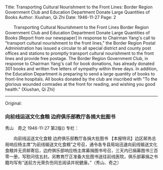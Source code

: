 Title: Transporting Cultural Nourishment to the Front Lines: Border Region Government Club and Education Department Donate Large Quantities of Books
Author: Xiushan, Qi Zhi
Date: 1946-11-27
Page: 2

　　Transporting Cultural Nourishment to the Front Lines
    Border Region Government Club and Education Department Donate Large Quantities of Books
    [Report from our newspaper] In response to Chairman Yang's call to "transport cultural nourishment to the front lines," the Border Region Postal Administration has issued a circular to all special district and county post offices and stations to promptly transport cultural nourishment to the front lines and provide free postage. The Border Region Government Club, in response to Chairman Yang's call for book donations, has already donated 301 books and written five letters of sympathy within three days. In addition, the Education Department is preparing to send a large quantity of books to front-line hospitals. All books donated by the club are inscribed with "To the glorious wounded comrades at the front for reading, and wishing you good health." (Xiushan, Qi Zhi)



<hr /> 

Original: 


### 向前线运送文化食粮  边府俱乐部教厅各捐大批图书
秀山　奇之
1946-11-27
第2版()
专栏：

　　向前线运送文化食粮
    边府俱乐部教厅各捐大批图书
    【本报特讯】边区邮务总局响应杨主席“为前线输送文化食粮”之号召，通令各专县局站迅速向前线输送文化食粮并无资邮寄后，边府俱乐部响应杨主席募捐图书号召，三天内已捐募图书三百零一册，写慰问信五封。另教育厅正准备大批图书送往前线医院，俱乐部募捐之书籍均写有“送前方光荣负伤同志阅读并祝健康。”（秀山、奇之）
